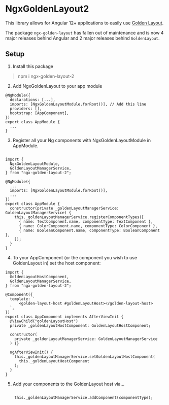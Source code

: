 # NgxGoldenLayout2

This library allows for Angular 12+ applications to easily use [Golden Layout](http://golden-layout.com/).

The package `ngx-golden-layout` has fallen out of maintenance and is now 4 major releases behind Angular and 2 major releases behind `GoldenLayout`.

## Setup

1. Install this package

> npm i ngx-golden-layout-2

2. Add NgxGoldenLayout to your app module

```
@NgModule({
  declarations: [...],
  imports: [NgxGoldenLayoutModule.forRoot()], // Add this line
  providers: [],
  bootstrap: [AppComponent],
})
export class AppModule {
  ...
}
```

3. Register all your Ng components with NgxGoldenLayoutModule in AppModule.

```

import {
  NgxGoldenLayoutModule,
  GoldenLayoutManagerService,
} from "ngx-golden-layout-2";

@NgModule({
  ... 
  imports: [NgxGoldenLayoutModule.forRoot()],
  ...
})
export class AppModule {
  constructor(private _goldenLayoutManagerService: GoldenLayoutManagerService) {
    this._goldenLayoutManagerService.registerComponentTypes([
      { name: TextComponent.name, componentType: TextComponent },
      { name: ColorComponent.name, componentType: ColorComponent },
      { name: BooleanComponent.name, componentType: BooleanComponent },
    ]);
  }
}
```

4. To your AppComponent (or the component you wish to use GoldenLayout in) set the host component:

```
import {
  GoldenLayoutHostComponent,
  GoldenLayoutManagerService,
} from "ngx-golden-layout-2";

@Component({
  template: `
      <golden-layout-host #goldenLayoutHost></golden-layout-host>   
  `,
})
export class AppComponent implements AfterViewInit {
  @ViewChild("goldenLayoutHost")
  private _goldenLayoutHostComponent: GoldenLayoutHostComponent;

  constructor(
    private _goldenLayoutManagerService: GoldenLayoutManagerService
  ) {}

  ngAfterViewInit() {
    this._goldenLayoutManagerService.setGoldenLayoutHostComponent(
      this._goldenLayoutHostComponent
    );
  }
}
```

5. Add your components to the GoldenLayout host via...

```

    this._goldenLayoutManagerService.addComponent(componentType);
```
